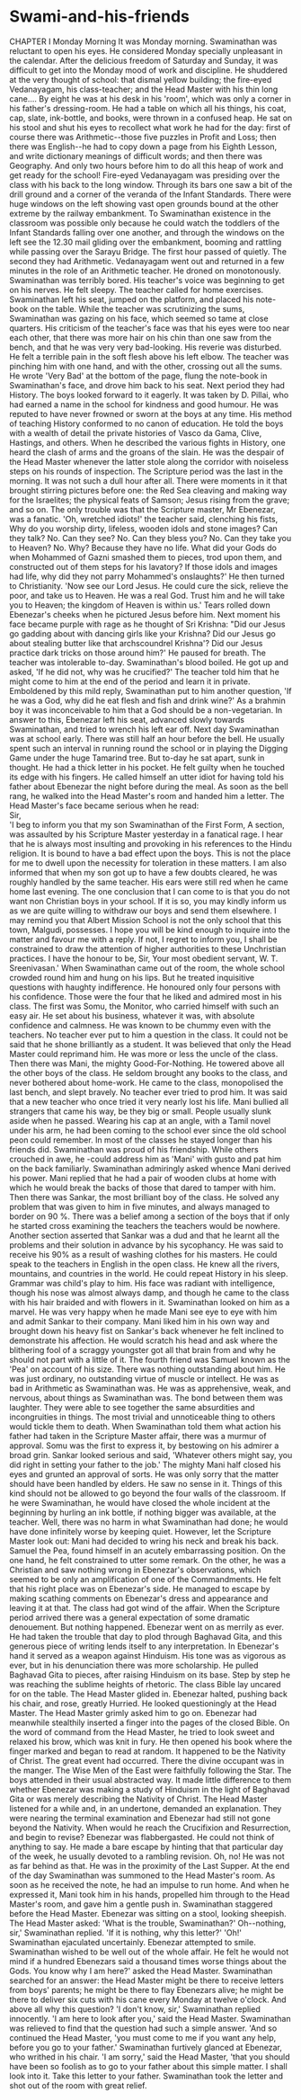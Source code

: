 # Swami-and-his-friends
CHAPTER I 
Monday Morning 
It was Monday morning. Swaminathan was reluctant to open his eyes. He 
considered Monday specially unpleasant in the calendar. After the delicious 
freedom of Saturday and Sunday, it was difficult to get into the Monday mood of 
work and discipline. He shuddered at the very thought of school: that dismal yellow 
building; the fire-eyed Vedanayagam, his class-teacher; and the Head Master with 
his thin long cane.... 
By eight he was at his desk in his 'room', which was only a corner in his 
father's dressing-room. He had a table on which all his things, his coat, cap, slate, 
ink-bottle, and books, were thrown in a confused heap. He sat on his stool and shut 
his eyes to recollect what work he had for the day: first of course there was 
Arithmetic--those five puzzles in Profit and Loss; then there was English--he had to 
copy down a page from his Eighth Lesson, and write dictionary meanings of difficult 
words; and then there was Geography. 
And only two hours before him to do all this heap of work and get ready for 
the school! 
Fire-eyed Vedanayagam was presiding over the class with his back to the 
long window. Through its bars one saw a bit of the drill ground and a corner of the 
veranda of the Infant Standards. There were huge windows on the left showing 
vast open grounds bound at the other extreme by the railway embankment. 
To Swaminathan existence in the classroom was possible only because he 
could watch the toddlers of the Infant Standards falling over one another, and 
through the windows on the left see the 12.30 mail gliding over the embankment, 
booming and rattling while passing over the Sarayu Bridge. The first hour passed 
of quietly. The second they had Arithmetic. Vedanayagam went out and returned in 
a few minutes in the role of an Arithmetic teacher. He droned on monotonously. 
Swaminathan was terribly bored. His teacher's voice was beginning to get on his 
nerves. He felt sleepy. 
The teacher called for home exercises. Swaminathan left his seat, jumped 
on the platform, and placed his note-book on the table. While the teacher was 
scrutinizing the sums, Swaminathan was gazing on his face, which seemed so 
tame at close quarters. His criticism of the teacher's face was that his eyes were 
too near each other, that there was more hair on his chin than one saw from the 
bench, and that he was very very bad-looking. His reverie was disturbed. He felt a 
terrible pain in the soft flesh above his left elbow. The teacher was pinching him 
with one hand, and with the other, crossing out all the sums. He wrote 'Very Bad' at 
the bottom of the page, flung the note-book in Swaminathan's face, and drove him 
back to his seat. 
Next period they had History. The boys looked forward to it eagerly. It was 
taken by D. Pillai, who had earned a name in the school for kindness and good 
humour. He was reputed to have never frowned or sworn at the boys at any time. 
His method of teaching History conformed to no canon of education. He told the 
boys with a wealth of detail the private histories of Vasco da Gama, Clive, 
Hastings, and others. When he described the various fights in History, one heard 
the clash of arms and the groans of the slain. He was the despair of the Head 
Master whenever the latter stole along the corridor with noiseless steps on his 
rounds of inspection. 
The Scripture period was the last in the morning. It was not such a dull 
hour after all. There were moments in it that brought stirring pictures before one: 
the Red Sea cleaving and making way for the Israelites; the physical feats of 
Samson; Jesus rising from the grave; and so on. The only trouble was that the 
Scripture master, Mr Ebenezar, was a fanatic.
'Oh, wretched idiots!' the teacher said, clenching his fists, Why do you 
worship dirty, lifeless, wooden idols and stone images? Can they talk? No. Can 
they see? No. Can they bless you? No. Can they take you to Heaven? No. Why? 
Because they have no life. What did your Gods do when Mohammed of Gazni 
smashed them to pieces, trod upon them, and constructed out of them steps for his 
lavatory? If those idols and images had life, why did they not parry Mohammed's 
onslaughts?' 
He then turned to Christianity. 'Now see our Lord Jesus. He could cure the 
sick, relieve the poor, and take us to Heaven. He was a real God. Trust him and he 
will take you to Heaven; the kingdom of Heaven is within us.' Tears rolled down 
Ebenezar's cheeks when he pictured Jesus before him. Next moment his face 
became purple with rage as he thought of Sri Krishna: "Did our Jesus go gadding 
about with dancing girls like your Krishna? Did our Jesus go about stealing butter 
like that archscoundrel Krishna'? Did our Jesus practice dark tricks on those 
around him?' 
He paused for breath. The teacher was intolerable to-day. Swaminathan's 
blood boiled. He got up and asked, 'If he did not, why was he crucified?' The 
teacher told him that he might come to him at the end of the period and learn it in 
private. Emboldened by this mild reply, Swaminathan put to him another question, 
'If he was a God, why did he eat flesh and fish and drink wine?' As a brahmin boy it 
was inconceivable to him that a God should be a non-vegetarian. In answer to this, 
Ebenezar left his seat, advanced slowly towards Swaminathan, and tried to wrench 
his left ear off. 
Next day Swaminathan was at school early. There was still half an hour 
before the bell. He usually spent such an interval in running round the school or in 
playing the Digging Game under the huge Tamarind tree. But to-day he sat apart, 
sunk in thought. He had a thick letter in his pocket. He felt guilty when he touched 
its edge with his fingers. He called himself an utter idiot for having told his father 
about Ebenezar the night before during the meal. 
As soon as the bell rang, he walked into the Head Master's room and 
handed him a letter. The Head Master's face became serious when he read:  
Sir,  
'I beg to inform you that my son Swaminathan of the First Form, A section, 
was assaulted by his Scripture Master yesterday in a fanatical rage. I hear that he 
is always most insulting and provoking in his references to the Hindu religion. It is 
bound to have a bad effect upon the boys. This is not the place for me to dwell 
upon the necessity for toleration in these matters. 
I am also informed that when my son got up to have a few doubts cleared, 
he was roughly handled by the same teacher. His ears were still red when he came 
home last evening. 
The one conclusion that I can come to is that you do not want non
Christian boys in your school. If it is so, you may kindly inform us as we are quite 
willing to withdraw our boys and send them elsewhere. I may remind you that 
Albert Mission School is not the only school that this town, Malgudi, possesses. I 
hope you will be kind enough to inquire into the matter and favour me with a reply. 
If not, I regret to inform you, I shall be constrained to draw the attention of higher 
authorities to these Unchristian practices. 
I have the honour to be, 
Sir, 
Your most obedient servant, 
W. T. Sreenivasan.' 
When Swaminathan came out of the room, the whole school crowded 
round him and hung on his lips. But he treated inquisitive questions with haughty 
indifference. He honoured only four persons with his confidence. Those were the 
four that he liked and admired most in his class. The first was Somu, the Monitor, 
who carried himself with such an easy air. He set about his business, whatever it 
was, with absolute confidence and calmness. He was known to be chummy even 
with the teachers. No teacher ever put to him a question in the class. It could not 
be said that he shone brilliantly as a student. It was believed that only the Head 
Master could reprimand him. He was more or less the uncle of the class. 
Then there was Mani, the mighty Good-For-Nothing. He towered above all 
the other boys of the class. He seldom brought any books to the class, and never 
bothered about home-work. He came to the class, monopolised the last bench, and 
slept bravely. No teacher ever tried to prod him. 
It was said that a new teacher who once tried it very nearly lost his life. 
Mani bullied all strangers that came his way, be they big or small. People usually 
slunk aside when he passed. Wearing his cap at an angle, with a Tamil novel 
under his arm, he had been coming to the school ever since the old school peon 
could remember. In most of the classes he stayed longer than his friends did. 
Swaminathan was proud of his friendship. While others crouched in awe, he -could 
address him as 'Mani' with gusto and pat him on the back familiarly. Swaminathan 
admiringly asked whence Mani derived his power. Mani replied that he had a pair 
of wooden clubs at home with which he would break the backs of those that dared 
to tamper with him. 
Then there was Sankar, the most brilliant boy of the class. He solved any 
problem that was given to him in five minutes, and always managed to border on 
90 %. There was a belief among a section of the boys that if only he started cross
examining the teachers the teachers would be nowhere. Another section asserted 
that Sankar was a dud and that he learnt all the problems and their solution in 
advance by his sycophancy. He was said to receive his 90% as a result of washing 
clothes for his masters. He could speak to the teachers in English in the open 
class. He knew all the rivers, mountains, and countries in the world. He could 
repeat History in his sleep. Grammar was child's play to him. His face was radiant 
with intelligence, though his nose was almost always damp, and though he came to 
the class with his hair braided and with flowers in it. Swaminathan looked on him as 
a marvel. He was very happy when he made Mani see eye to eye with him and 
admit Sankar to their company. Mani liked him in his own way and brought down 
his heavy fist on Sankar's back whenever he felt inclined to demonstrate his 
affection. He would scratch his head and ask where the blithering fool of a scraggy 
youngster got all that brain from and why he should not part with a little of it. 
The fourth friend was Samuel known as the 'Pea' on account of his size. 
There was nothing outstanding about him. He was just ordinary, no outstanding 
virtue of muscle or intellect. He was as bad in Arithmetic as Swaminathan was. He 
was as apprehensive, weak, and nervous, about things as Swaminathan was. The 
bond between them was laughter. They were able to see together the same 
absurdities and incongruities in things. The most trivial and unnoticeable thing to 
others would tickle them to death. 
When Swaminathan told them what action his father had taken in the 
Scripture Master affair, there was a murmur of approval. Somu was the first to 
express it, by bestowing on his admirer a broad grin. Sankar looked serious and 
said, 'Whatever others might say, you did right in setting your father to the job.' The 
mighty Mani half closed his eyes and grunted an approval of sorts. He was only 
sorry that the matter should have been handled by elders. He saw no sense in it. 
Things of this kind should not be allowed to go beyond the four walls of the 
classroom. If he were Swaminathan, he would have closed the whole incident at 
the beginning by hurling an ink bottle, if nothing bigger was available, at the 
teacher. Well, there was no harm in what Swaminathan had done; he would have 
done infinitely worse by keeping quiet. 
However, let the Scripture Master look out: Mani had decided to wring his 
neck and break his back. Samuel the Pea, found himself in an acutely 
embarrassing position. On the one hand, he felt constrained to utter some remark. 
On the other, he was a Christian and saw nothing wrong in Ebenezar's 
observations, which seemed to be only an amplification of one of the 
Commandments. He felt that his right place was on Ebenezar's side. He managed 
to escape by making scathing comments on Ebenezar's dress and appearance and 
leaving it at that. 
The class had got wind of the affair. When the Scripture period arrived 
there was a general expectation of some dramatic denouement. But nothing 
happened. Ebenezar went on as merrily as ever. He had taken the trouble that day 
to plod through Baghavad Gita, and this generous piece of writing lends itself to 
any interpretation. In Ebenezar's hand it served as a weapon against Hinduism. 
His tone was as vigorous as ever, but in his denunciation there was more 
scholarship. He pulled Baghavad Gita to pieces, after raising Hinduism on its base. 
Step by step he was reaching the sublime heights of rhetoric. The class Bible lay 
uncared for on the table. 
The Head Master glided in. Ebenezar halted, pushing back his chair, and 
rose, greatly Hurried. He looked questioningly at the Head Master. The Head 
Master grimly asked him to go on. Ebenezar had meanwhile stealthily inserted a 
finger into the pages of the closed Bible. On the word of command from the Head 
Master, he tried to look sweet and relaxed his brow, which was knit in fury. He then 
opened his book where the finger marked and began to read at random. It 
happened to be the Nativity of Christ. The great event had occurred. There the 
divine occupant was in the manger. The Wise Men of the East were faithfully 
following the Star. 
The boys attended in their usual abstracted way. It made little difference to 
them whether Ebenezar was making a study of Hinduism in the light of Baghavad 
Gita or was merely describing the Nativity of Christ. 
The Head Master listened for a while and, in an undertone, demanded an 
explanation. They were nearing the terminal examination and Ebenezar had still 
not gone beyond the Nativity. When would he reach the Crucifixion and 
Resurrection, and begin to revise? Ebenezar was flabbergasted. He could not think 
of anything to say. He made a bare escape by hinting that that particular day of the 
week, he usually devoted to a rambling revision. Oh, no! He was not as far behind 
as that. He was in the proximity of the Last Supper. At the end of the day 
Swaminathan was summoned to the Head Master's room. As soon as he received 
the note, he had an impulse to run home. And when he expressed it, Mani took him 
in his hands, propelled him through to the Head Master's room, and gave him a 
gentle push in. Swaminathan staggered before the Head Master. 
Ebenezar was sitting on a stool, looking sheepish. The Head Master 
asked: 'What is the trouble, Swaminathan?' 
Oh--nothing, sir,' Swaminathan replied. 
'If it is nothing, why this letter?' 
'Oh!' Swaminathan ejaculated uncertainly. 
Ebenezar attempted to smile. Swaminathan wished to be well out of the 
whole affair. He felt he would not mind if a hundred Ebenezars said a thousand 
times worse things about the Gods. 
You know why I am here?' asked the Head Master. 
Swaminathan searched for an answer: the Head Master might be there to 
receive letters from boys' parents; he might be there to flay Ebenezars alive; he 
might be there to deliver six cuts with his cane every Monday at twelve o'clock. And 
above all why this question? 
'I don't know, sir,' Swaminathan replied innocently. 
'I am here to look after you,' said the Head Master. 
Swaminathan was relieved to find that the question had such a simple 
answer. 
'And so continued the Head Master, 'you must come to me if you want any 
help, before you go to your father.' 
Swaminathan furtively glanced at Ebenezar, who writhed in his chair. 
'I am sorry,' said the Head Master, 'that you should have been so foolish as 
to go to your father about this simple matter. I shall look into it. Take this letter to 
your father. 
Swaminathan took the letter and shot out of the room with great relief. 

